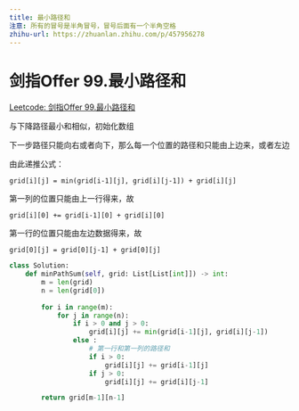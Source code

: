 ```yaml
---
title: 最小路径和
注意: 所有的冒号是半角冒号，冒号后面有一个半角空格
zhihu-url: https://zhuanlan.zhihu.com/p/457956278
---
```


# 剑指Offer 99.最小路径和
[Leetcode: 剑指Offer 99.最小路径和](https://leetcode-cn.com/problems/0i0mDW/)

与下降路径最小和相似，初始化数组

下一步路径只能向右或者向下，那么每一个位置的路径和只能由上边来，或者左边

由此递推公式：

`grid[i][j] = min(grid[i-1][j], grid[i][j-1]) + grid[i][j]`

第一列的位置只能由上一行得来，故

`grid[i][0] += grid[i-1][0] + grid[i][0]`

第一行的位置只能由左边数据得来，故

`grid[0][j] = grid[0][j-1] + grid[0][j]`

```python
class Solution:
    def minPathSum(self, grid: List[List[int]]) -> int:
        m = len(grid)
        n = len(grid[0])
        
        for i in range(m):
            for j in range(n):
                if i > 0 and j > 0:
                    grid[i][j] += min(grid[i-1][j], grid[i][j-1])
                else :
                    # 第一行和第一列的路径和
                    if i > 0:
                        grid[i][j] += grid[i-1][j]
                    if j > 0:
                        grid[i][j] += grid[i][j-1]

        return grid[m-1][n-1]
```